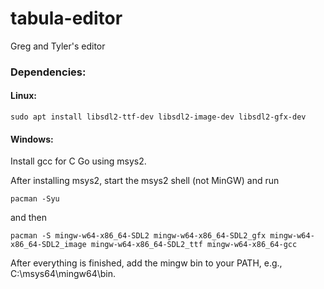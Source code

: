 # tabula-editor
Greg and Tyler's editor

### Dependencies:
#### Linux:
```
sudo apt install libsdl2-ttf-dev libsdl2-image-dev libsdl2-gfx-dev
```

#### Windows:

Install gcc for C Go using msys2.

After installing msys2, start the msys2 shell (not MinGW) and run
```
pacman -Syu
```
and then
```
pacman -S mingw-w64-x86_64-SDL2 mingw-w64-x86_64-SDL2_gfx mingw-w64-x86_64-SDL2_image mingw-w64-x86_64-SDL2_ttf mingw-w64-x86_64-gcc
```
After everything is finished, add the mingw bin to your PATH, e.g., C:\msys64\mingw64\bin.
